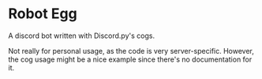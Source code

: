 # Robot Egg

A discord bot written with Discord.py's cogs.

Not really for personal usage, as the code is very server-specific. However, the cog usage might be a nice example since there's no documentation for it.